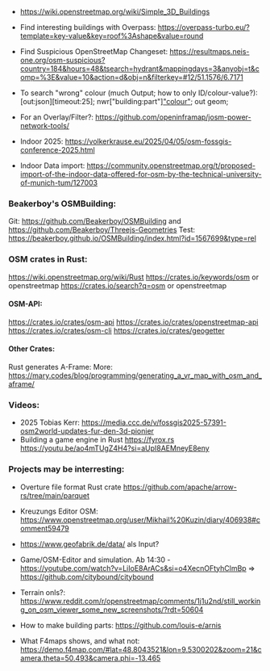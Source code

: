 * https://wiki.openstreetmap.org/wiki/Simple_3D_Buildings

* Find interesting buildings with Overpass: https://overpass-turbo.eu/?template=key-value&key=roof%3Ashape&value=round

* Find Suspicious OpenStreetMap Changeset:
https://resultmaps.neis-one.org/osm-suspicious?country=184&hours=48&tsearch=hydrant&mappingdays=3&anyobj=t&comp=%3E&value=10&action=d&obj=n&filterkey=#12/51.1576/6.7171

* To search "wrong" colour (much Output; how to only ID/colour-value?):  [out:json][timeout:25]; nwr["building:part"]["colour"]({{bbox}}); out geom;


* For an Overlay/Filter?: https://github.com/openinframap/josm-power-network-tools/

* Indoor 2025: https://volkerkrause.eu/2025/04/05/osm-fossgis-conference-2025.html
* Indoor Data import: https://community.openstreetmap.org/t/proposed-import-of-the-indoor-data-offered-for-osm-by-the-technical-university-of-munich-tum/127003




### Beakerboy's OSMBuilding:
Git:  https://github.com/Beakerboy/OSMBuilding
and  https://github.com/Beakerboy/Threejs-Geometries
Test: https://beakerboy.github.io/OSMBuilding/index.html?id=1567699&type=rel


### OSM crates in Rust:
https://wiki.openstreetmap.org/wiki/Rust
https://crates.io/keywords/osm or openstreetmap
https://crates.io/search?q=osm or openstreetmap
#### OSM-API:
https://crates.io/crates/osm-api
https://crates.io/crates/openstreetmap-api
https://crates.io/crates/osm-cli
https://crates.io/crates/geogetter
#### Other Crates:
Rust generates A-Frame: More: https://mary.codes/blog/programming/generating_a_vr_map_with_osm_and_aframe/

### Videos:
* 2025 Tobias Kerr: https://media.ccc.de/v/fossgis2025-57391-osm2world-updates-fur-den-3d-pionier
* Building a game engine in Rust https://fyrox.rs https://youtu.be/ao4mTUgZ4H4?si=aUpI8AEMneyE8eny


### Projects may be interresting:
* Overture file format Rust crate https://github.com/apache/arrow-rs/tree/main/parquet
* Kreuzungs Editor OSM: https://www.openstreetmap.org/user/Mikhail%20Kuzin/diary/406938#comment59479
* https://www.geofabrik.de/data/  als Input?
* Game/OSM-Editor and simulation. Ab 14:30 - https://youtube.com/watch?v=LiIoE8ArACs&si=o4XecnOFtyhClmBp =>
    https://github.com/citybound/citybound

* Terrain onls?: https://www.reddit.com/r/openstreetmap/comments/1j1u2nd/still_working_on_osm_viewer_some_new_screenshots/?rdt=50604
* How to make building parts: https://github.com/louis-e/arnis
* What F4maps shows, and what not: https://demo.f4map.com/#lat=48.8043521&lon=9.5300202&zoom=21&camera.theta=50.493&camera.phi=-13.465
